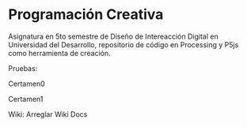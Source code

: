 # Programación Creativa
Asignatura en 5to semestre de Diseño de Intereacción Digital en Universidad del Desarrollo, repositorio de código en Processing y P5js como herramienta de creación.



Pruebas:

Certamen0

Certamen1



Wiki:
Arreglar Wiki Docs
